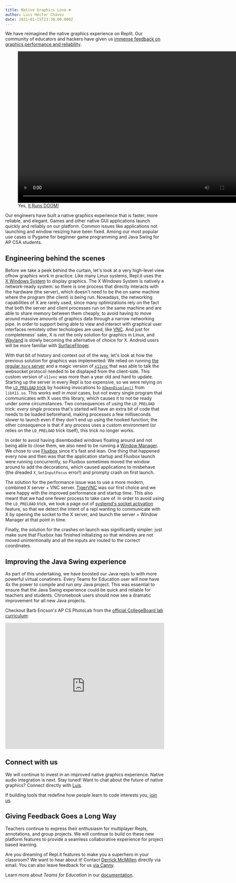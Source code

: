 ```yaml
---
title: Native Graphics Love ❤️
author: Luis Héctor Chávez
date: 2021-01-15T23:30:00.000Z
---
```


We have reimagined the native graphics experience on Replit. Our community of educators and hackers have given us [immense feedback on graphics performance and reliability](https://blog.repl.it/fix-gfx).

<figure>
    <video width="720" height="480" controls src="https://blog.repl.it/images/native-graphics-love/doom.m4v"></video>
    <figcaption>Yes, <a href="https://itrunsdoom.tumblr.com/">It Runs DOOM!</a></figcaption>
</figure>

Our engineers have built a native graphics experience that is faster, more reliable, and elegant. Games and other native GUI applications launch quickly and reliably on our platform. Common issues like applications not launching and window resizing have been fixed. Among our most popular use cases is Pygame for beginner game programming and Java Swing for AP CSA students.

## Engineering behind the scenes

Before we take a peek behind the curtain, let's look at a very high-level view ofhow graphics work in practice. Like many Linux systems, Repl.it uses the [X Windows System](https://en.wikibooks.org/wiki/Guide_to_X11/Introduction) to display graphics. The X Windows System is natively a network-ready system: so there is one process that directly interacts with the hardware (the server), which doesn't need to be the on same machine where the program (the client) is being run. Nowadays, the networking capabilities of X are rarely used, since many optimizations rely on the fact that both the server and client processes run on the same machine and are able to share memory between them cheaply, to avoid having to move around massive amounts of graphics data through a narrow networking pipe. In order to support being able to view and interact with graphical user interfaces remotely other techologies are used, like [VNC](https://en.wikipedia.org/wiki/Virtual_Network_Computing). And just for completeness' sake, X is not the only solution for graphics in Linux, and [Wayland](https://wayland.freedesktop.org/) is slowly becoming the alternative of choice for X. Android users will be more familiar with [SurfaceFlinger](https://source.android.com/devices/graphics/surfaceflinger-windowmanager).

With that bit of history and context out of the way, let's look at how the previous solution for graphics was implemented: We relied on running [the regular `Xorg` server](https://en.wikipedia.org/wiki/X.Org_Server) and a magic version of [`x11vnc`](https://github.com/LibVNC/x11vnc) that was able to talk the websocket protocol needed to be displayed from the client-side. This custom version of `x11vnc` was more than a year old and hard to update. Starting up the server in every Repl is too expensive, so we were relying on the [`LD_PRELOAD` trick](https://jvns.ca/blog/2014/11/27/ld-preload-is-super-fun-and-easy/) by hooking invocations to [`XOpenDisplay()`](https://tronche.com/gui/x/xlib/display/opening.html) from `libX11.so`. This works well in _most_ cases, but not every single program that communicates with X uses this library, which causes it to not be ready under some circumstances. Two consequences of using the `LD_PRELOAD` trick: _every single_ process that's started will have an extra bit of code that needs to be loaded beforehand, making processes a few milliseconds slower to launch even if they don't end up using the hooked function; the other consequence is that if any process uses a custom environment (or relies on the `LD_PRELOAD` trick itself), this trick no longer works.

In order to avoid having disembodied windows floating around and not being able to close them, we also need to be running a [Window Manager](https://wiki.archlinux.org/index.php/window_manager). We chose to use [Fluxbox](http://fluxbox.org/) since it's fast and lean. One thing that happened every now and then was that the application startup and Fluxbox launch were running concurrently, so Fluxbox sometimes moved the window around to add the decorations, which caused applications to misbehave (the dreaded `X_SetInputFocus` error!) and prompty crash on first launch.

The solution for the performance issue was to use a more modern, combined X server + VNC server. [TigerVNC](https://tigervnc.org/) was our first choice and we were happy with the improved performance and startup time. This also meant that we had one fewer process to take care of. In order to avoid using the `LD_PRELOAD` trick, we took a page out of [systemd's socket activation](http://0pointer.de/blog/projects/socket-activation.html) feature, so that we detect the intent of a repl wanting to communicate with X by opening the socket to the X server, and launch the server + Window Manager at that point in time.

Finally, the solution for the crashes on launch was significantly simpler: just make sure that Fluxbox has finished initializing so that windows are not moved unintentionally and all the inputs are routed to the correct coordinates.

## Improving the Java Swing experience

As part of this undertaking, we have boosted our Java repls to with more powerful virtual conatiners. Every Teams for Education user will now have 4x the power to compile and run *any* Java project. This was essential to ensure that the Java Swing experience could be quick and reliable for teachers and students. Chromebook users should now see a dramatic improvement for all new Java projects.

Checkout Barb Ericson's AP CS PhotoLab from the [official CollegeBoard lab curriculum](https://secure-media.collegeboard.org/digitalServices/pdf/ap/ap-compscia-picture-lab-student-guide.pdf):

<iframe height="400px" width="100%" src="https://repl.it/@demcrepl/PhotoLab?lite=true" scrolling="no" frameborder="no" allowtransparency="true" allowfullscreen="true" sandbox="allow-forms allow-pointer-lock allow-popups allow-same-origin allow-scripts allow-modals"></iframe>

## Connect with us

We will continue to invest in an improved native graphics experience. Native audio integration is next. Stay tuned! Want to chat about the future of native graphics? Connect directly with [Luis](mailto:luis@repl.it).

If building tools that redefine how people learn to code interests you, [join us](https://repl.it/site/careers).  

## Giving Feedback Goes a Long Way

Teachers continue to express their enthusiasm for multiplayer Repls, annotations, and group projects. We will continue to build on these new platform features to provide a seamless collaborative experience for project based learning.

Are you dreaming of Repl.it features to make you a superhero in your classroom? We want to hear about it! Contact [Derrick McMillen](mailto:derrick@repl.it) directly via email. You can also leave feedback for us [via Canny](https://repl.it/feedback/p/improved-gfx-and-gui).


Learn more about *Teams for Education* in our [documentation](https://docs.repl.it/Teams/).


